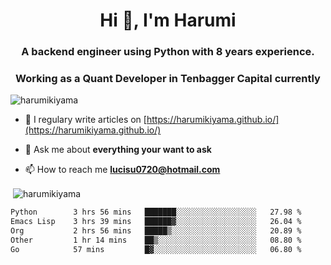 <h1 align="center">Hi 👋, I'm Harumi</h1>
<h3 align="center">A backend engineer using <b>Python</b> with 8 years experience.</h3>
<h3 align="center">Working as a Quant Developer in <b>Tenbagger Capital</b> currently</h3>

<p align="left"> <img src="https://komarev.com/ghpvc/?username=harumikiyama" alt="harumikiyama" /> </p>


- 📝 I regulary write articles on [https://harumikiyama.github.io/](https://harumikiyama.github.io/)

- 💬 Ask me about **everything your want to ask**

- 📫 How to reach me **lucisu0720@hotmail.com**

<p>&nbsp;<img align="center" src="https://github-readme-stats.vercel.app/api?username=harumikiyama&show_icons=true" alt="harumikiyama" /></p>


<!--START_SECTION:waka-->

```txt
Python        3 hrs 56 mins   ███████░░░░░░░░░░░░░░░░░░   27.98 %
Emacs Lisp    3 hrs 39 mins   ██████▓░░░░░░░░░░░░░░░░░░   26.04 %
Org           2 hrs 56 mins   █████▒░░░░░░░░░░░░░░░░░░░   20.89 %
Other         1 hr 14 mins    ██▒░░░░░░░░░░░░░░░░░░░░░░   08.80 %
Go            57 mins         █▓░░░░░░░░░░░░░░░░░░░░░░░   06.80 %
```

<!--END_SECTION:waka-->
